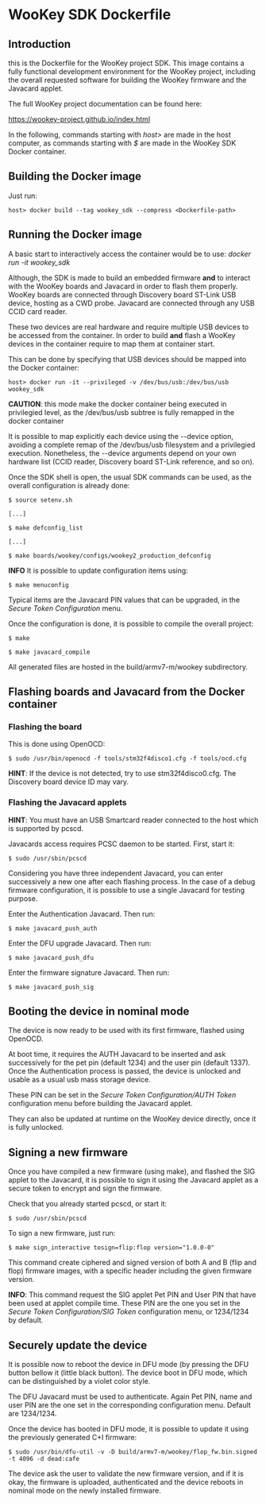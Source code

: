 # WooKey SDK Dockerfile

## Introduction

this is the Dockerfile for the WooKey project SDK. This image contains a
fully functional development environment for the WooKey project, including
the overall requested software for building the WooKey firmware and the
Javacard applet.

The full WooKey project documentation can be found here:

https://wookey-project.github.io/index.html

In the following, commands starting with *host>* are made in the host computer, as
commands starting with *$* are made in the WooKey SDK Docker container.

## Building the Docker image

Just run:

   ```host> docker build --tag wookey_sdk --compress <Dockerfile-path>```


## Running the Docker image


A basic start to interactively access the container would be to use: *docker run -it wookey_sdk*

Although, the SDK is made to build an embedded firmware **and** to interact with the
WooKey boards and Javacard in order to flash them properly. WooKey boards are connected through Discovery
board ST-Link USB device, hosting as a CWD probe. Javacard are connected through any USB CCID card reader.

These two devices are real hardware and require multiple USB devices to be accessed from the container.
In order to build **and** flash a WooKey devices in the container require to map them at container start.

This can be done by specifying that USB devices should be mapped into the Docker container:

   ```host> docker run -it --privileged -v /dev/bus/usb:/dev/bus/usb  wookey_sdk```

**CAUTION**: this mode make the docker container being executed in privilegied level, as the /dev/bus/usb subtree is
fully remapped in the docker container

It is possible to map explicitly each device using the --device option, avoiding a complete remap of the /dev/bus/usb
filesystem and a privilegied execution. Nonetheless, the --device arguments depend on your own hardware list (CCID reader,
Discovery board ST-Link reference, and so on).

Once the SDK shell is open, the usual SDK commands can be used, as the overall configuration is already done:

   ```$ source setenv.sh```
   
   ```[...]```
   
   ```$ make defconfig_list```
   
   ```[...]```
   
   ```$ make boards/wookey/configs/wookey2_production_defconfig```

**INFO** It is possible to update configuration items using:

   ```$ make menuconfig```

Typical items are the Javacard PIN values that can be upgraded, in the *Secure Token Configuration* menu.

Once the configuration is done, it is possible to compile the overall project:
   
   ```$ make```
   
   ```$ make javacard_compile```

All generated files are hosted in the build/armv7-m/wookey subdirectory.

## Flashing boards and Javacard from the Docker container

### Flashing the board

This is done using OpenOCD:

   ```$ sudo /usr/bin/openocd -f tools/stm32f4disco1.cfg -f tools/ocd.cfg```

**HINT**: If the device is not detected, try to use stm32f4disco0.cfg. The Discovery board device ID may vary.

### Flashing the Javacard applets

**HINT**: You must have an USB Smartcard reader connected to the host which is supported by pcscd.

Javacards access requires PCSC daemon to be started. First, start it:

   ```$ sudo /usr/sbin/pcscd```

Considering you have three independent Javacard, you can enter successively a new one after each flashing process.
In the case of a debug firmware configuration, it is possible to use a single Javacard for testing purpose.

Enter the Authentication Javacard. Then run:

   ```$ make javacard_push_auth```

Enter the DFU upgrade Javacard. Then run:

   ```$ make javacard_push_dfu```

Enter the firmware signature Javacard. Then run:

   ```$ make javacard_push_sig```

## Booting the device in nominal mode

The device is now ready to be used with its first firmware, flashed using OpenOCD.

At boot time, it requires the AUTH Javacard to be inserted and ask successively for the pet pin (default 1234) and the
user pin (default 1337). Once the Authentication process is passed, the device is unlocked and usable as a usual
usb mass storage device.

These PIN can be set in the *Secure Token Configuration/AUTH Token* configuration menu before building the Javacard applet.

They can also be updated at runtime on the WooKey device directly, once it is fully unlocked.

## Signing a new firmware

Once you have compiled a new firmware (using make), and flashed the SIG applet to the Javacard, it is possible
to sign it using the Javacard applet as a secure token to encrypt and sign the firmware.

Check that you already started pcscd, or start it:

   ```$ sudo /usr/sbin/pcscd```

To sign a new firmware, just run:

   ```$ make sign_interactive tosign=flip:flop version="1.0.0-0"```

This command create ciphered and signed version of both A and B (flip and flop) firmware images, with a
specific header including the given firmware version.

**INFO**: This command request the SIG applet Pet PIN and User PIN that have been used at applet compile time.
These PIN are the one you set in the *Secure Token Configuration/SIG Token* configuration menu, or 1234/1234 by default.

## Securely update the device

It is possible now to reboot the device in DFU mode (by pressing the DFU button bellow it (little black button).
The device boot in DFU mode, which can be distinguished by a violet color style.

The DFU Javacard must be used to authenticate. Again Pet PIN, name and user PIN are the one set in the corresponding
configuration menu. Default are 1234/1234.

Once the device has booted in DFU mode, it is possible to update it using the previously generated C+I firmware:

   ```$ sudo /usr/bin/dfu-util -v -D build/armv7-m/wookey/flop_fw.bin.signed -t 4096 -d dead:cafe```

The device ask the user to validate the new firmware version, and if it is okay, the firmware is uploaded, authenticated and the device reboots in nominal mode on the newly installed firmware.

